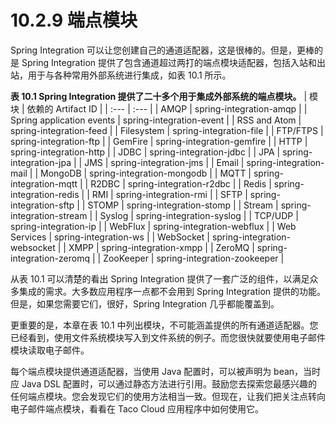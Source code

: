 # 10.2.9 端点模块

Spring Integration 可以让您创建自己的通道适配器，这是很棒的。但是，更棒的是 Spring Integration 提供了包含通道超过两打的端点模块适配器，包括入站和出站，用于与各种常用外部系统进行集成，如表 10.1 所示。

**表 10.1 Spring Integration 提供了二十多个用于集成外部系统的端点模块。**
| 模块 | 依赖的 Artifact ID |
| :--- | :--- |
| AMQP | spring-integration-amqp |
| Spring application events | spring-integration-event |
| RSS and Atom | spring-integration-feed |
| Filesystem | spring-integration-file |
| FTP/FTPS | spring-integration-ftp |
| GemFire | spring-integration-gemfire |
| HTTP | spring-integration-http |
| JDBC | spring-integration-jdbc |
| JPA | spring-integration-jpa |
| JMS | spring-integration-jms |
| Email | spring-integration-mail |
| MongoDB | spring-integration-mongodb |
| MQTT | spring-integration-mqtt |
| R2DBC | spring-integration-r2dbc |
| Redis | spring-integration-redis |
| RMI | spring-integration-rmi |
| SFTP | spring-integration-sftp |
| STOMP | spring-integration-stomp |
| Stream | spring-integration-stream |
| Syslog | spring-integration-syslog |
| TCP/UDP | spring-integration-ip |
| WebFlux | spring-integration-webflux |
| Web Services | spring-integration-ws |
| WebSocket | spring-integration-websocket |
| XMPP | spring-integration-xmpp |
| ZeroMQ | spring-integration-zeromq |
| ZooKeeper | spring-integration-zookeeper |

从表 10.1 可以清楚的看出 Spring Integration 提供了一套广泛的组件，以满足众多集成的需求。大多数应用程序一点都不会用到 Spring Integration 提供的功能。但是，如果您需要它们，很好，Spring Integration 几乎都能覆盖到。

更重要的是，本章在表 10.1 中列出模块，不可能涵盖提供的所有通道适配器。您已经看到，使用文件系统模块写入到文件系统的例子。而您很快就要使用电子邮件模块读取电子邮件。

每个端点模块提供通道适配器，当使用 Java 配置时，可以被声明为 bean，当时应 Java DSL 配置时，可以通过静态方法进行引用。鼓励您去探索您最感兴趣的任何端点模块。您会发现它们的使用方法相当一致。但现在，让我们把关注点转向电子邮件端点模块，看看在 Taco Cloud 应用程序中如何使用它。

